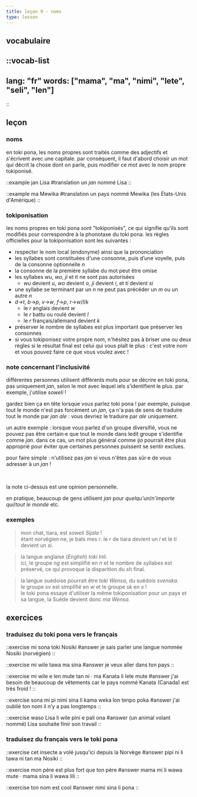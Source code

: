 ```yaml
---
title: leçon 9 - noms 
type: lesson
---
```

## vocabulaire
::vocab-list
---
lang: "fr"
words: ["mama", "ma", "nimi", "lete", "seli", "len"]
---
::

## leçon
### noms
en toki pona, les noms propres sont traités comme des adjectifs et s'écrivent avec une capitale. par conséquent, il faut d'abord choisir un mot qui décrit la chose dont on parle, puis modifier ce mot avec le nom propre tokiponisé.

::example
jan Lisa
#translation
un *jan* nommé Lisa
::

::example
ma Mewika
#translation
un pays nommé Mewika (les États-Unis d'Amérique)
::

### tokiponisation
les noms propres en toki pona sont "tokiponisés", ce qui signifie qu'ils sont modifiés pour correspondre à la phonotaxe du toki pona. les règles officielles pour la tokiponisation sont les suivantes :

- respecter le nom local (endonyme) ainsi que la prononciation
- les syllabes sont constituées d'une consonne, puis d’une voyelle, puis de la consonne optionnelle *n*
- la consonne de la première syllabe du mot peut être omise
- les syllabes *wu*, *wo*, *ji* et *ti* ne sont pas autorisées
    - *wu* devient *u*, *wo* devient *o*, *ji* devient *i*, et *ti* devient *si*
- une syllabe se terminant par un *n* ne peut pas précéder un *m* ou un autre *n*
- *d*->*t*, *b*->*p*, *v*->*w*, *f*->*p*, *r*->*w*/*l*/*k*
    - le *r* anglais devient *w*
    - le *r* battu ou roulé devient *l*
    - le *r* français/allemand devient *k*
- préserver le nombre de syllabes est plus important que préserver les consonnes
- si vous tokiponisez votre propre nom, n'hésitez pas à briser une ou deux règles si le résultat final est celui qui vous plaît le plus : c'est votre nom et vous pouvez faire ce que vous voulez avec !

### note concernant l'inclusivité

différentes personnes utilisent différents mots pour se décrire en toki pona, pas uniquement *jan*, selon le mot avec lequel iels s’identifient le plus. par exemple, j'utilise *soweli* !

gardez bien ça en tête lorsque vous parlez toki pona !
par exemple, puisque tout le monde n'est pas forcément un *jan*, ça n'a pas de sens de traduire tout le monde par *jan ale* : vous devriez le traduire par *ale* uniquement.

un autre exemple : lorsque vous parlez d'un groupe diversifié, vous ne pouvez pas être certain·e que tout le monde dans ledit groupe s'identifie comme *jan*. dans ce cas, un mot plus général comme *ijo* pourrait être plus approprié pour éviter que certaines personnes puissent se sentir exclues.

pour faire simple : n'utilisez pas *jan* si vous n'êtes pas sûr·e de vous adresser à un *jan* !

<br />

la note ci-dessus est une opinion personnelle.

en pratique, beaucoup de gens utilisent *jan* pour *quelqu'un*/*n'importe qui*/*tout le monde* etc.

### exemples
> mon chat, tiara, est *soweli Sijala* ! \
> étant norvégien·ne, je bats mes *r*. le *r* de tiara devient un *l* et le *ti* devient un *si*.

> la langue anglaise (*English*) *toki Inli*. \
> ici, le groupe *ng* est simplifié en *n* et le nombre de syllabes est préservé, ce qui provoque la disparition du *sh* final.

> la langue suédoise pourrait être *toki Wensa*, du suédois *svenska*. \
> le groupe *sv* est simplifié en *w* et le groupe *sk* en *s* ! \
> le toki pona essaye d'utiliser la même tokiponisation pour un payx et sa langue, la Suède devient donc *ma Wensa*.

## exercices
### traduisez du toki pona vers le français
::exercise
mi sona toki Nosiki
#answer
je sais parler une langue nommée Nosiki (norvégien)
::

::exercise
mi wile tawa ma sina
#answer
je veux aller dans ton pays
::

::exercise
mi wile e len mute tan ni · ma Kanata li lete mute
#answer
j'ai besoin de beaucoup de vêtements car le pays nommé Kanata (Canada) est très froid !
::

::exercise
sona mi pi nimi sina li kama weka lon tenpo poka
#answer
j'ai oublié ton nom il n’y a pas longtemps
::

::exercise
waso Lisa li wile pini e pali ona
#answer
(un animal volant nommé) Lisa souhaite finir son travail
::

### traduisez du français vers le toki pona
::exercise
cet insecte a volé jusqu'ici depuis la Norvège
#answer
pipi ni li tawa ni tan ma Nosiki
::

::exercise
mon père est plus fort que ton père
#answer
mama mi li wawa mute · mama sina li wawa lili
::

::exercise
ton nom est cool
#answer
nimi sina li pona
::